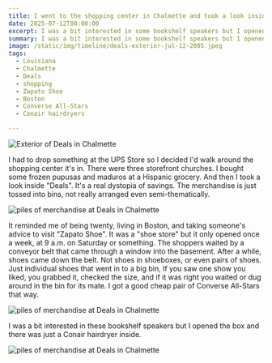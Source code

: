 ```yaml
---
title: I went to the shopping center in Chalmette and took a look inside Deals.
date: 2025-07-12T00:00:00
excerpt: I was a bit interested in some bookshelf speakers but I opened the box and there was just a Conair hairdryer inside.
summary: I was a bit interested in some bookshelf speakers but I opened the box and there was just a Conair hairdryer inside.
image: /static/img/timeline/deals-exterior-jul-12-2005.jpeg
tags:
  - Louisiana
  - Chalmette
  - Deals
  - shopping
  - Zapato Shoe
  - Boston
  - Converse All-Stars
  - Conair hairdryers

---
```


![Exterior of Deals in Chalmette](/static/img/timeline/deals-exterior-jul-12-2005.jpeg)

I had to drop something at the UPS Store so I decided I'd walk around the shopping center it's in. There were three storefront churches. I bought some frozen pupusas and maduros at a Hispanic grocery. And then I took a look inside "Deals". It's a real dystopia of savings. The merchandise is just tossed into bins, not really arranged even semi-thematically.

![piles of merchandise at Deals in Chalmette](/static/img/timeline/deals-merch-2-jul-12-2005.jpeg)

It reminded me of being twenty, living in Boston, and taking someone's advice to visit "Zapato Shoe". It was a "shoe store" but it only opened once a week, at 9 a.m. on Saturday or something. The shoppers waited by a conveyor belt that came through a window into the basement. After a while, shoes came down the belt. Not shoes in shoeboxes, or even pairs of shoes. Just individual shoes that went in to a big bin, If you saw one show you liked, you grabbed it, checked the size, and if it was right you waited or dug around in the bin for its mate. I got a good cheap pair of Converse All-Stars that way.

![piles of merchandise at Deals in Chalmette](/static/img/timeline/deals-merch-1-jul-12-2005.jpeg)

I was a bit interested in these bookshelf speakers but I opened the box and there was just a Conair hairdryer inside.

![piles of merchandise at Deals in Chalmette](/static/img/timeline/deals-merch-3-jul-12-2005.jpeg)